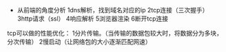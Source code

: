 - 从前端的角度分析
1dns解析，找到域名对应的ip
2tcp连接（三次握手）
3http请求（ssl）
4响应解析
5浏览器渲染
6断开tcp连接

tcp可以做的性能优化：
1分片传输。（当传输的数据包较大时，将数据分为多块，分次传输）
2慢启动（让网络包的大小逐渐匹配网速）